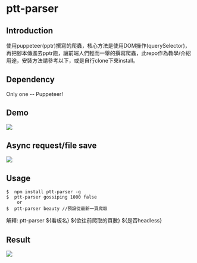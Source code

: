 # ptt-parser 

## Introduction
使用puppeteer(pptr)撰寫的爬蟲，核心方法是使用DOM操作(querySelector)，再把腳本傳進去pptr跑，讓前端人們輕而一舉的撰寫爬蟲，此repo作為教學/介紹用途，安裝方法請參考以下，或是自行clone下來install。

## Dependency
Only one -- Puppeteer!


## Demo
![](https://raw.githubusercontent.com/realdennis/ptt-parser/master/demo/demo.jpg)

## Async request/file save
![](https://raw.githubusercontent.com/realdennis/ptt-parser/master/demo/async.jpg)

## Usage
```
$  npm install ptt-parser -g
$  ptt-parser gossiping 1000 false
    or
$  ptt-parser beauty //預設從最新一頁爬取
```
解釋:
ptt-parser ${看板名} ${欲往前爬取的頁數} ${是否headless}

## Result
![](https://raw.githubusercontent.com/realdennis/ptt-parser/master/demo/demo2.jpg)
